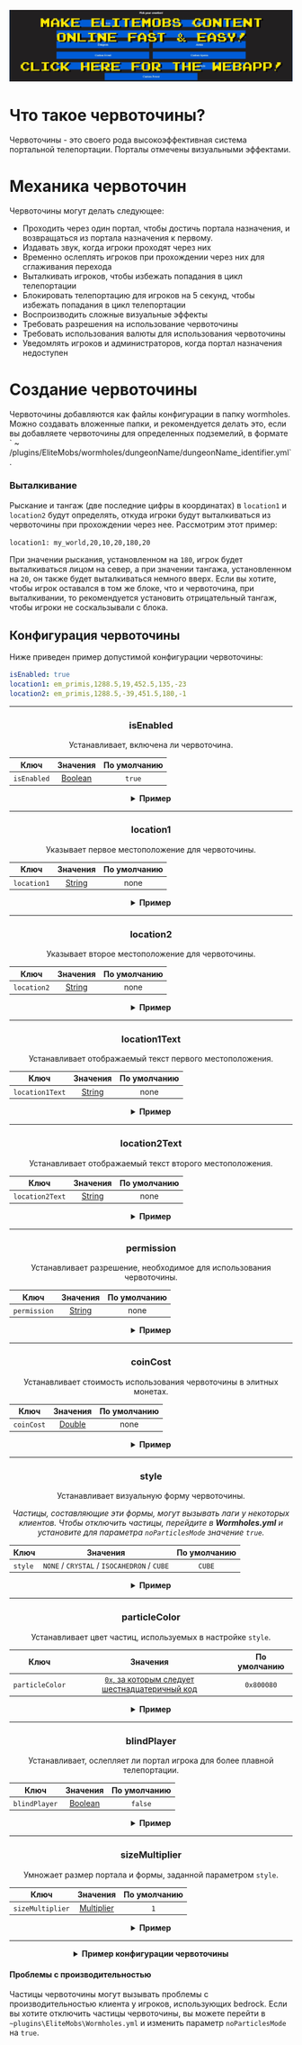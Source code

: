 [![webapp_banner.jpg](../../../img/wiki/webapp_banner.jpg)](https://magmaguy.com/webapp/webapp.html)

# Что такое червоточины?

Червоточины - это своего рода высокоэффективная система портальной телепортации. Порталы отмечены визуальными эффектами.

# Механика червоточин

Червоточины могут делать следующее:

* Проходить через один портал, чтобы достичь портала назначения, и возвращаться из портала назначения к первому.
* Издавать звук, когда игроки проходят через них
* Временно ослеплять игроков при прохождении через них для сглаживания перехода
* Выталкивать игроков, чтобы избежать попадания в цикл телепортации
* Блокировать телепортацию для игроков на 5 секунд, чтобы избежать попадания в цикл телепортации
*   Воспроизводить сложные визуальные эффекты
*   Требовать разрешения на использование червоточины
* Требовать использования валюты для использования червоточины
*   Уведомлять игроков и администраторов, когда портал назначения недоступен

# Создание червоточины

Червоточины добавляются как файлы конфигурации в папку wormholes. Можно создавать вложенные папки, и рекомендуется
делать это, если вы добавляете червоточины для определенных подземелий, в формате \` ~
/plugins/EliteMobs/wormholes/dungeonName/dungeonName\_identifier.yml\`.

### Выталкивание

Рыскание и тангаж (две последние цифры в координатах) в `location1` и `location2` будут определять, откуда игроки будут
выталкиваться из червоточины при прохождении через нее. Рассмотрим этот пример:

`location1: my_world,20,10,20,180,20`

При значении рыскания, установленном на `180`, игрок будет выталкиваться лицом на север, а при значении тангажа,
установленном на `20`, он также будет выталкиваться немного вверх. Если вы хотите, чтобы игрок оставался в том же блоке,
что и червоточина, при выталкивании, то рекомендуется установить отрицательный тангаж, чтобы игроки не соскальзывали с
блока.

## Конфигурация червоточины
Ниже приведен пример допустимой конфигурации червоточины:

```yaml
isEnabled: true
location1: em_primis,1288.5,19,452.5,135,-23
location2: em_primis,1288.5,-39,451.5,180,-1
```

***

<div align="center">

### isEnabled

Устанавливает, включена ли червоточина.

| Ключ        |      Значения       | По умолчанию |
|-------------|:-------------------:|:------------:|
| `isEnabled` | [Boolean](#boolean) |    `true`    |

<details>

<summary><b>Пример</b></summary>

<div align="left">

```yml
isEnabled: true
```

</div>

</details>

***

### location1

Указывает первое местоположение для червоточины.

| Ключ        |     Значения      | По умолчанию |
|-------------|:-----------------:|:------------:|
| `location1` | [String](#string) |     none     |

<details>

<summary><b>Пример</b></summary>

<div align="left">

```yml
location1: world_one,50,100,50,0,0
```

</div>

</details>

***

### location2

Указывает второе местоположение для червоточины.

| Ключ        |     Значения      | По умолчанию |
|-------------|:-----------------:|:------------:|
| `location2` | [String](#string) |     none     |

<details>

<summary><b>Пример</b></summary>

<div align="left">

```yml
location2: world_two,100,33,100,0,0
```

</div>

</details>

***

### location1Text

Устанавливает отображаемый текст первого местоположения.

| Ключ            |     Значения      | По умолчанию |
|-----------------|:-----------------:|:------------:|
| `location1Text` | [String](#string) |     none     |

<details>

<summary><b>Пример</b></summary>

<div align="left">

```yml
location1Text: Awesome Wormhole In World One
```

<div align="center">

![create_wormhole_location1text.jpg](../../../img/wiki/create_wormhole_location1text.jpg)

</div>

</div>

</details>

***

### location2Text

Устанавливает отображаемый текст второго местоположения.

| Ключ            |     Значения      | По умолчанию |
|-----------------|:-----------------:|:------------:|
| `location2Text` | [String](#string) |     none     |

<details>

<summary><b>Пример</b></summary>

<div align="left">

```yml
location2Text: Awesome Wormhole In World Two
```

<div align="center">

![create_wormhole_location2text.jpg](../../../img/wiki/create_wormhole_location2text.jpg)

</div>

</div>

</details>

***

### permission

Устанавливает разрешение, необходимое для использования червоточины.

| Ключ         |     Значения      | По умолчанию |
|--------------|:-----------------:|:------------:|
| `permission` | [String](#string) |     none     |

<details>

<summary><b>Пример</b></summary>

<div align="left">

```yml
permission: elitemobs.mypermission
```

</div>

</details>

***

### coinCost

Устанавливает стоимость использования червоточины в элитных монетах.

| Ключ       |     Значения      | По умолчанию |
|------------|:-----------------:|:------------:|
| `coinCost` | [Double](#double) |     none     |

<details>

<summary><b>Пример</b></summary>

<div align="left">

```yml
coinCost: 2.5
```

</div>

</details>

***

### style

Устанавливает визуальную форму червоточины.

*Частицы, составляющие эти формы, могут вызывать лаги у некоторых клиентов. Чтобы отключить частицы, перейдите
в **Wormholes.yml** и установите для параметра `noParticlesMode` значение `true`.*

| Ключ    |                  Значения                   | По умолчанию |
|---------|:-------------------------------------------:|:------------:|
| `style` | `NONE` / `CRYSTAL` / `ISOCAHEDRON` / `CUBE` |    `CUBE`    |

<details>

<summary><b>Пример</b></summary>

<div align="left">

```yml
style: CRYSTAL
```

<div align="center">

![create_wormhole_style.jpg](../../../img/wiki/create_wormhole_style.jpg)

</div>

</div>

</details>

***

### particleColor

Устанавливает цвет частиц, используемых в настройке `style`.

| Ключ            |                                                 Значения                                                  | По умолчанию |
|-----------------|:---------------------------------------------------------------------------------------------------------:|:------------:|
| `particleColor` | [`0x`, за которым следует шестнадцатеричный код](https://www.w3schools.com/colors/colors_hexadecimal.asp) |  `0x800080`  |

<details>

<summary><b>Пример</b></summary>

<div align="left">

```yml
particleColor: 0x9f5cdd
```

<div align="center">

![create_wormhole_particlecolor.jpg](../../../img/wiki/create_wormhole_particlecolor.jpg)

</div>

</div>

</details>

***

### blindPlayer

Устанавливает, ослепляет ли портал игрока для более плавной телепортации.

| Ключ          |      Значения       | По умолчанию |
|---------------|:-------------------:|:------------:|
| `blindPlayer` | [Boolean](#boolean) |   `false`    |

<details>

<summary><b>Пример</b></summary>

<div align="left">

```yml
blindPlayer: true
```

<div align="center">

![create_wormhole_blind.jpg](../../../img/wiki/create_wormhole_blind.jpg)

</div>

</div>

</details>

***

### sizeMultiplier

Умножает размер портала и формы, заданной параметром `style`.

| Ключ             |         Значения          | По умолчанию |
|------------------|:-------------------------:|:------------:|
| `sizeMultiplier` | [Multiplier](#multiplier) |     `1`      |

<details>

<summary><b>Пример</b></summary>

<div align="left">

```yml
sizeMultiplier: 3
```

*Имейте в виду, что вам придется скорректировать Y-координаты червоточины после применения множителя размера.*

<div align="center">

![create_wormhole_size.jpg](../../../img/wiki/create_wormhole_size.jpg)

</div>

</div>

</details>

</div>

***

<details>

<summary align="center"><b>Пример конфигурации червоточины</b></summary>

<div align="left">

В этом примере мы создадим простую червоточину, которая переносит нас из одного мира в другой. Не забывайте, что
червоточины могут также просто телепортировать игроков в другое место в том же мире.

```yml
isEnabled: true # Мы включаем червоточину, установив для этого значения значение true.
location1: my_world,1.5,11.0,1.5,108.0,5.0 # здесь появится червоточина в my_world.
location2: my_other_world,766.5,29.0,517.5,-136.0,5.0 # здесь появится червоточина в my_other_world.
location1Text: "&aПерейти в мой мир" # создает красивый текст отображения над местоположением червоточины 1.
location2Text: "&aПерейти в мой другой мир" # создает красивый текст отображения над местоположением червоточины 2.
permission: eliteperm.coolplayers # только игроки с этим разрешением смогут использовать червоточину, как для location1, так и для location2
coinCost: 2 # игрокам нужно будет заплатить 12 элитных монет, чтобы иметь возможность использовать червоточину.
style: CRYSTAL # эта червоточина будет в форме кристалла
particleColor: 0x00ff00 # это установит частицы червоточины в зеленый цвет
blindPlayer: true # телепортация червоточины будет ослеплять игрока на короткое время, чтобы сделать переход менее резким.
sizeMultiplier: 1.0 # устанавливает размер формы червоточины
```

</div>

</details>

#### Проблемы с производительностью

Частицы червоточины могут вызывать проблемы с производительностью клиента у игроков, использующих bedrock. Если вы хотите отключить частицы червоточины, вы можете перейти в `~plugins\EliteMobs\Wormholes.yml` и изменить параметр `noParticlesMode` на `true`.
